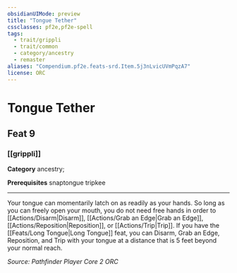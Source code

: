 ```yaml
---
obsidianUIMode: preview
title: "Tongue Tether"
cssclasses: pf2e,pf2e-spell
tags:
  - trait/grippli
  - trait/common
  - category/ancestry
  - remaster
aliases: "Compendium.pf2e.feats-srd.Item.5j3nLvicUVmPqzA7"
license: ORC
---
```

# Tongue Tether
## Feat 9
### [[grippli]]

**Category** ancestry; 



**Prerequisites** snaptongue tripkee
* * *
Your tongue can momentarily latch on as readily as your hands. So long as you can freely open your mouth, you do not need free hands in order to [[Actions/Disarm|Disarm]], [[Actions/Grab an Edge|Grab an Edge]], [[Actions/Reposition|Reposition]], or [[Actions/Trip|Trip]]. If you have the [[Feats/Long Tongue|Long Tongue]] feat, you can Disarm, Grab an Edge, Reposition, and Trip with your tongue at a distance that is 5 feet beyond your normal reach.

*Source: Pathfinder Player Core 2*
*ORC*